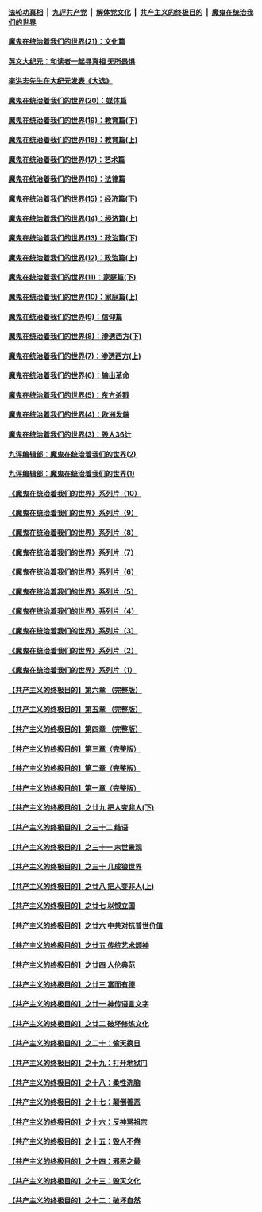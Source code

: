 

####  [法轮功真相](../../../../basic/blob/master/README.md?t=01210902) &nbsp;|&nbsp; [九评共产党](../../../../9ping.md/blob/master/README.md?t=01210902) &nbsp;|&nbsp; [解体党文化](../../../../jtdwh.md/blob/master/README.md?t=01210902)  &nbsp;|&nbsp; [共产主义的终极目的](../../../../gczydzjmd.md/blob/master/README.md?t=01210902) &nbsp;|&nbsp; [魔鬼在统治我们的世界](../../../../mgztzwmdsj.md/blob/master/README.md?t=01210902) 

#### [魔鬼在统治着我们的世界(21)：文化篇](../pages/nsc422/n10597706.md?t=01210902) 

#### [英文大纪元：和读者一起寻真相 无所畏惧](../pages/nsc422/n12542027.md?t=01210902) 

#### [李洪志先生在大纪元发表《大选》](../pages/nsc422/n12534746.md?t=01210902) 

#### [魔鬼在统治着我们的世界(20)：媒体篇](../pages/nsc422/n10586579.md?t=01210902) 

#### [魔鬼在统治着我们的世界(19)：教育篇(下)](../pages/nsc422/n10564808.md?t=01210902) 

#### [魔鬼在统治着我们的世界(18)：教育篇(上)](../pages/nsc422/n10526970.md?t=01210902) 

#### [魔鬼在统治着我们的世界(17)：艺术篇](../pages/nsc422/n10499093.md?t=01210902) 

#### [魔鬼在统治着我们的世界(16)：法律篇](../pages/nsc422/n10485969.md?t=01210902) 

#### [魔鬼在统治着我们的世界(15)：经济篇(下)](../pages/nsc422/n10469975.md?t=01210902) 

#### [魔鬼在统治着我们的世界(14)：经济篇(上)](../pages/nsc422/n10457370.md?t=01210902) 

#### [魔鬼在统治着我们的世界(13)：政治篇(下)](../pages/nsc422/n10448270.md?t=01210902) 

#### [魔鬼在统治着我们的世界(12)：政治篇(上)](../pages/nsc422/n10444576.md?t=01210902) 

#### [魔鬼在统治着我们的世界(11)：家庭篇(下)](../pages/nsc422/n10440961.md?t=01210902) 

#### [魔鬼在统治着我们的世界(10)：家庭篇(上)](../pages/nsc422/n10435448.md?t=01210902) 

#### [魔鬼在统治着我们的世界(9)：信仰篇](../pages/nsc422/n10432159.md?t=01210902) 

#### [魔鬼在统治着我们的世界(8)：渗透西方(下)](../pages/nsc422/n10429603.md?t=01210902) 

#### [魔鬼在统治着我们的世界(7)：渗透西方(上)](../pages/nsc422/n10426013.md?t=01210902) 

#### [魔鬼在统治着我们的世界(6)：输出革命](../pages/nsc422/n10421536.md?t=01210902) 

#### [魔鬼在统治着我们的世界(5)：东方杀戮](../pages/nsc422/n10417707.md?t=01210902) 

#### [魔鬼在统治着我们的世界(4)：欧洲发端](../pages/nsc422/n10414890.md?t=01210902) 

#### [魔鬼在统治着我们的世界(3)：毁人36计](../pages/nsc422/n10411583.md?t=01210902) 

#### [九评编辑部：魔鬼在统治着我们的世界(2)](../pages/nsc422/n10410036.md?t=01210902) 

#### [九评编辑部：魔鬼在统治着我们的世界(1)](../pages/nsc422/n10406825.md?t=01210902) 

#### [《魔鬼在统治着我们的世界》系列片（10）](../pages/nsc422/n12292670.md?t=01210902) 

#### [《魔鬼在统治着我们的世界》系列片（9）](../pages/nsc422/n12290859.md?t=01210902) 

#### [《魔鬼在统治着我们的世界》系列片（8）](../pages/nsc422/n12287445.md?t=01210902) 

#### [《魔鬼在统治着我们的世界》系列片（7）](../pages/nsc422/n12283425.md?t=01210902) 

#### [《魔鬼在统治着我们的世界》系列片（6）](../pages/nsc422/n12282314.md?t=01210902) 

#### [《魔鬼在统治着我们的世界》系列片（5）](../pages/nsc422/n12281419.md?t=01210902) 

#### [《魔鬼在统治着我们的世界》系列片（4）](../pages/nsc422/n12274024.md?t=01210902) 

#### [《魔鬼在统治着我们的世界》系列片（3）](../pages/nsc422/n12271322.md?t=01210902) 

#### [《魔鬼在统治着我们的世界》系列片（2）](../pages/nsc422/n12269049.md?t=01210902) 

#### [《魔鬼在统治着我们的世界》系列片（1）](../pages/nsc422/n12267575.md?t=01210902) 

#### [【共产主义的终极目的】第六章 （完整版）](../pages/nsc422/n11428913.md?t=01210902) 

#### [【共产主义的终极目的】第五章 （完整版）](../pages/nsc422/n11428912.md?t=01210902) 

#### [【共产主义的终极目的】第四章 （完整版）](../pages/nsc422/n11428907.md?t=01210902) 

#### [【共产主义的终极目的】第三章（完整版）](../pages/nsc422/n11428848.md?t=01210902) 

#### [【共产主义的终极目的】第二章（完整版）](../pages/nsc422/n11428831.md?t=01210902) 

#### [【共产主义的终极目的】第一章（完整版）](../pages/nsc422/n11417651.md?t=01210902) 

#### [【共产主义的终极目的】之廿九 把人变非人(下)](../pages/nsc422/n11344140.md?t=01210902) 

#### [【共产主义的终极目的】之三十二 结语](../pages/nsc422/n11360535.md?t=01210902) 

#### [【共产主义的终极目的】之三十一 末世景观](../pages/nsc422/n11351129.md?t=01210902) 

#### [【共产主义的终极目的】之三十 几成狼世界](../pages/nsc422/n11348280.md?t=01210902) 

#### [【共产主义的终极目的】之廿八 把人变非人(上)](../pages/nsc422/n11340492.md?t=01210902) 

#### [【共产主义的终极目的】之廿七 以恨立国](../pages/nsc422/n11336944.md?t=01210902) 

#### [【共产主义的终极目的】之廿六 中共对抗普世价值](../pages/nsc422/n11324785.md?t=01210902) 

#### [【共产主义的终极目的】之廿五 传统艺术颂神](../pages/nsc422/n11296396.md?t=01210902) 

#### [【共产主义的终极目的】之廿四 人伦典范](../pages/nsc422/n11296397.md?t=01210902) 

#### [【共产主义的终极目的】之廿三 富而有德](../pages/nsc422/n11283598.md?t=01210902) 

#### [【共产主义的终极目的】之廿一 神传语言文字](../pages/nsc422/n11263265.md?t=01210902) 

#### [【共产主义的终极目的】之廿二 破坏修炼文化](../pages/nsc422/n11245728.md?t=01210902) 

#### [【共产主义的终极目的】之二十：偷天换日](../pages/nsc422/n11238846.md?t=01210902) 

#### [【共产主义的终极目的】之十九：打开地狱门](../pages/nsc422/n11206376.md?t=01210902) 

#### [【共产主义的终极目的】之十八：柔性洗脑](../pages/nsc422/n11199994.md?t=01210902) 

#### [【共产主义的终极目的】之十七：颠倒善恶](../pages/nsc422/n11179782.md?t=01210902) 

#### [【共产主义的终极目的】之十六：反神骂祖宗](../pages/nsc422/n11166798.md?t=01210902) 

#### [【共产主义的终极目的】之十五：毁人不倦](../pages/nsc422/n11166792.md?t=01210902) 

#### [【共产主义的终极目的】之十四：邪恶之最](../pages/nsc422/n11150249.md?t=01210902) 

#### [【共产主义的终极目的】之十三：毁灭文化](../pages/nsc422/n11135227.md?t=01210902) 

#### [【共产主义的终极目的】之十二：破坏自然](../pages/nsc422/n11135214.md?t=01210902) 

